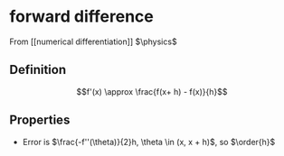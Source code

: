 # forward difference
From [[numerical differentiation]]
$\physics$
## Definition
$$f'(x) \approx \frac{f(x+ h) - f(x)}{h}$$

## Properties
- Error is $\frac{-f''(\theta)}{2}h, \theta \in (x, x + h)$, so $\order{h}$